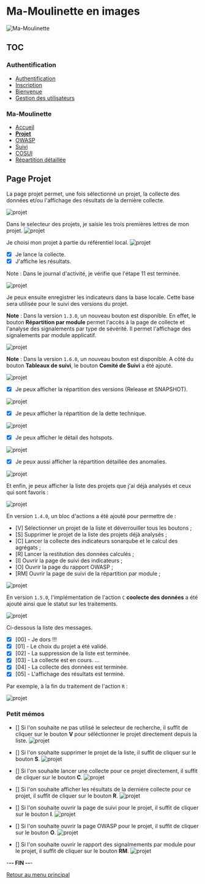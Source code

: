 # Ma-Moulinette en images

![Ma-Moulinette](/documentation/ressources/home-000.jpg)

## TOC

### Authentification

* [Authentification](/documentation/authentification.md)
* [Inscription](/documentation/inscription.md)
* [Bienvenue]((/documentation/bienvenue.md))
* [Gestion des utilisateurs](utilisateur.md)

### Ma-Moulinette

* [Accueil](/documentation/accueil.md)
* [**Projet**](/documentation/projet.md)
* [OWASP](/documentation/owasp.md)
* [Suivi](/documentation/suivi.md)
* [COSUI](/documentation/cosui.md)
* [Répartition détaillée](/documentation/repartition_details.md)

## Page Projet

La page projet permet, une fois sélectionné un projet, la collecte des données et/ou l'affichage des résultats de la dernière collecte.

![projet](/documentation/ressources/projet-000.jpg)

Dans le selecteur des projets, je saisie les trois premières lettres de mon projet.
![projet](/documentation/ressources/projet-001.jpg)

Je choisi mon projet à partie du référentiel local.
![projet](/documentation/ressources/projet-001b.jpg)

* [x] Je lance la collecte.
* [X] J'affiche les résultats.

Note : Dans le journal d'activité, je vérifie que l'étape 11 est terminée.

![projet](/documentation/ressources/projet-002.jpg)

Je peux ensuite enregistrer les indicateurs dans la base locale. Cette base sera utilisée pour le suivi des versions du projet.

**Note** : Dans la version `1.3.0`, un nouveau bouton est disponible.
En effet, le bouton **Répartition par module** permet l'accès à la page de collecte et l'analyse des signalements par type de sévérité. Il permet l'affichage des signalements par module applicatif.

![projet](/documentation/ressources/projet-003b.jpg)

**Note** : Dans la version `1.6.0`, un nouveau bouton est disponible.
A côté du bouton **Tableaux de suivi**, le bouton **Comité de Suivi** a été ajouté.

![projet](/documentation/ressources/projet-003c.jpg)

* [x] Je peux afficher la répartition des versions (Release et SNAPSHOT).

![projet](/documentation/ressources/projet-008.jpg)

* [x] Je peux afficher la répartition de la dette technique.

![projet](/documentation/ressources/projet-004.jpg)

* [x] Je peux afficher le détail des hotspots.

![projet](/documentation/ressources/projet-005.jpg)

* [x] Je peux aussi afficher la répartition détaillée des anomalies.

![projet](/documentation/ressources/projet-006.jpg)

Et enfin, je peux afficher la liste des projets que j'ai déjà analysés et ceux qui sont favoris :

![projet](/documentation/ressources/projet-007.jpg)

En version `1.4.0`, un bloc d'actions a été ajouté pour permettre de :

* [V] Sélectionner un projet de la liste et déverrouiller tous les boutons ;
* [S] Supprimer le projet de la liste des projets déjà analysés ;
* [C] Lancer la collecte des indicateurs sonarqube et le calcul des agrégats ;
* [R] Lancer la restitution des données calculés ;
* [I] Ouvrir la page de suivi des indicateurs ;
* [O] Ouvrir la page du rapport OWASP ;
* [RM] Ouvrir la page de suivi de la répartition par module ;

![projet](/documentation/ressources/projet-007b.jpg)

En version `1.5.0`, l'implémentation de l'action `C` **coolecte des données** a été ajouté ainsi que le statut sur les traitements.

![projet](/documentation/ressources/projet-007a.jpg)

Ci-dessous la liste des messages.

* [x] [00] - Je dors !!!
* [x] [01] - Le choix du projet a été validé.
* [x] [02] - La suppression de la liste est terminée.
* [x] [03] - La collecte est en cours. ...
* [x] [04] - La collecte des données est terminée.
* [x] [05] - L'affichage des résultats est terminé.

Par exemple, à la fin du traitement de l'action `R` :

![projet](/documentation/ressources/projet-007aa.jpg)

### Petit mémos

* [] Si l'on souhaite ne pas utilisé le selecteur de recherche, il suffit de cliquer sur le bouton **V** pour séléctionner le projet directement depuis la liste.
![projet](/documentation/ressources/projet-007c.jpg)

* [] Si l'on souhaite supprimer le projet de la liste, il suffit de cliquer sur le bouton **S**.
![projet](/documentation/ressources/projet-007d.jpg)

* []  Si l'on souhaite lancer une collecte pour ce projet directement, il suffit de cliquer sur le bouton **C**.
![projet](/documentation/ressources/projet-007e.jpg)

* [] Si l'on souhaite afficher les résultats de la derniére collecte pour ce projet, il suffit de cliquer sur le bouton **R**.
![projet](/documentation/ressources/projet-007f.jpg)

* [] Si l'on souhaite ouvrir la page de suivi pour le projet, il suffit de cliquer sur le bouton **I**.
![projet](/documentation/ressources/projet-007g.jpg)

* []  Si l'on souhaite ouvrir la page OWASP pour le projet, il suffit de cliquer sur le bouton **O**.
![projet](/documentation/ressources/projet-007h.jpg)

* []  Si l'on souhaite ouvrir le rapport des signalmements par module pour le projet, il suffit de cliquer sur le bouton **RM**.
![projet](/documentation/ressources/projet-007i.jpg)

-**-- FIN --**-

[Retour au menu principal](/README.md)
